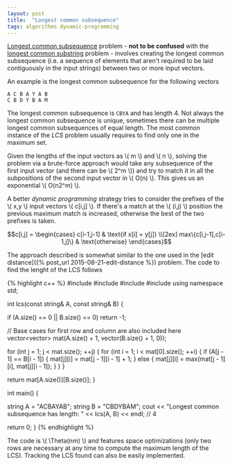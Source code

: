 ```yaml
---
layout: post
title:  "Longest common subsequence"
tags: algorithms dynamic-programming
---
```


[Longest common subsequence](https://en.wikipedia.org/wiki/Longest_common_subsequence_problem) problem - **not to be confused** with the [longest common substring](https://en.wikipedia.org/wiki/Longest_common_substring_problem) problem - involves creating the longest common subsequence (i.e. a sequence of elements that aren't required to be laid contiguously in the input strings) between two or more input vectors.

An example is the longest common subsequence for the following vectors

    A C B A Y A B
    C B D Y B A M

The longest common subsequence is `CBYA` and has length 4. Not always the longest common subsequence is unique, sometimes there can be multiple longest common subsequences of equal length. The most common instance of the *LCS* problem usually requires to find only one in the maximum set.

Given the lengths of the input vectors as \\( m \\) and \\( n \\), solving the problem via a brute-force approach would take any subsequence of the first input vector (and there can be \\( 2^m \\)) and try to match it in all the subpositions of the second input vector in \\( O(n) \\). This gives us an exponential \\( O(n2^m) \\).

A better *dynamic programming* strategy tries to consider the prefixes of the \\( x,y \\) input vectors \\( c[i,j] \\). If there's a match at the \\( (i,j) \\) position the previous maximum match is increased, otherwise the best of the two prefixes is taken.

$$c[i,j] = \begin{cases}
c[i-1,j-1]  & \text{if x[i] = y[j]} \\[2ex]
max\{c[i,j-1],c[i-1,j]\} & \text{otherwise}
\end{cases}$$

The approach described is somewhat similar to the one used in the [edit distance]({% post_url 2015-08-21-edit-distance %}) problem. The code to find the lenght of the LCS follows

{% highlight c++ %}
#include <iostream>
#include <vector>
#include <algorithm>
#include <string>
using namespace std;

int lcs(const string& A, const string& B) {

  if (A.size() == 0 || B.size() == 0)
    return -1;

  // Base cases for first row and column are also included here
  vector<vector<int>> mat(A.size() + 1, vector<int>(B.size() + 1, 0));

  for (int j = 1; j < mat.size(); ++j) {
    for (int i = 1; i < mat[0].size(); ++i) {
      if (A[j - 1] == B[i - 1]) {
        mat[j][i] = mat[j - 1][i - 1] + 1;
      } else {
        mat[j][i] = max(mat[j - 1][i], mat[j][i - 1]);
      }
    }
  }

  return mat[A.size()][B.size()];
}

int main() {

  string A = "ACBAYAB";
  string B = "CBDYBAM";
  cout << "Longest common subsequence has length: " 
       << lcs(A, B) << endl; // 4

  return 0;
}
{% endhighlight %}

The code is \\( \Theta(nm) \\) and features space optimizations (only two rows are necessary at any time to compute the maximum length of the LCS). Tracking the LCS found can also be easily implemented.